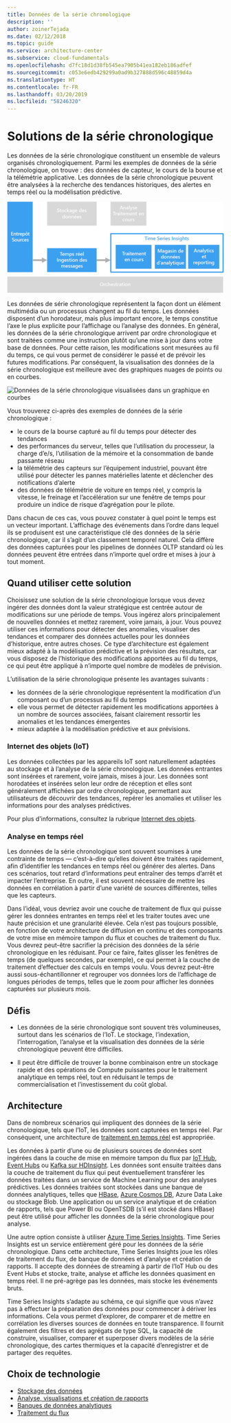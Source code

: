 ```yaml
---
title: Données de la série chronologique
description: ''
author: zoinerTejada
ms.date: 02/12/2018
ms.topic: guide
ms.service: architecture-center
ms.subservice: cloud-fundamentals
ms.openlocfilehash: d7fc18d1d38fb545ea7905b41ea182eb186adfef
ms.sourcegitcommit: c053e6edb429299a0ad9b327888d596c48859d4a
ms.translationtype: HT
ms.contentlocale: fr-FR
ms.lasthandoff: 03/20/2019
ms.locfileid: "58246320"
---
```

# <a name="time-series-solutions"></a>Solutions de la série chronologique

Les données de la série chronologique constituent un ensemble de valeurs organisés chronologiquement. Parmi les exemples de données de la série chronologique, on trouve : des données de capteur, le cours de la bourse et la télémétrie applicative. Les données de la série chronologique peuvent être analysées à la recherche des tendances historiques, des alertes en temps réel ou la modélisation prédictive.

![Time Series Insights](./images/time-series-insights.png)

Les données de série chronologique représentent la façon dont un élément multimédia ou un processus changent au fil du temps. Les données disposent d’un horodateur, mais plus important encore, le temps constitue l’axe le plus explicite pour l’affichage ou l’analyse des données. En général, les données de la série chronologique arrivent par ordre chronologique et sont traitées comme une instruction plutôt qu’une mise à jour dans votre base de données. Pour cette raison, les modifications sont mesurées au fil du temps, ce qui vous permet de considérer le passé et de prévoir les futures modifications. Par conséquent, la visualisation des données de la série chronologique est meilleure avec des graphiques nuages de points ou en courbes.

![Données de la série chronologique visualisées dans un graphique en courbes](./images/time-series-chart.png)

Vous trouverez ci-après des exemples de données de la série chronologique :

- le cours de la bourse capturé au fil du temps pour détecter des tendances
- des performances du serveur, telles que l’utilisation du processeur, la charge d’e/s, l’utilisation de la mémoire et la consommation de bande passante réseau
- la télémétrie des capteurs sur l’équipement industriel, pouvant être utilisé pour détecter les pannes matérielles latente et déclencher des notifications d’alerte
- des données de télémétrie de voiture en temps réel, y compris la vitesse, le freinage et l’accélération sur une fenêtre de temps pour produire un indice de risque d’agrégation pour le pilote.

Dans chacun de ces cas, vous pouvez constater à quel point le temps est un vecteur important. L’affichage des événements dans l’ordre dans lequel ils se produisent est une caractéristique clé des données de la série chronologique, car il s’agit d’un classement temporel naturel. Cela diffère des données capturées pour les pipelines de données OLTP standard où les données peuvent être entrées dans n’importe quel ordre et mises à jour à tout moment.

## <a name="when-to-use-this-solution"></a>Quand utiliser cette solution

Choisissez une solution de la série chronologique lorsque vous devez ingérer des données dont la valeur stratégique est centrée autour de modifications sur une période de temps. Vous ingérez alors principalement de nouvelles données et mettez rarement, voire jamais, à jour. Vous pouvez utiliser ces informations pour détecter des anomalies, visualiser des tendances et comparer des données actuelles pour les données d’historique, entre autres choses. Ce type d’architecture est également mieux adapté à la modélisation prédictive et la prévision des résultats, car vous disposez de l’historique des modifications apportées au fil du temps, ce qui peut être appliqué à n’importe quel nombre de modèles de prévision.

L’utilisation de la série chronologique présente les avantages suivants :

- les données de la série chronologique représentent la modification d’un composant ou d’un processus au fil du temps
- elle vous permet de détecter rapidement les modifications apportées à un nombre de sources associées, faisant clairement ressortir les anomalies et les tendances émergentes
- mieux adaptée à la modélisation prédictive et aux prévisions.

### <a name="internet-of-things-iot"></a>Internet des objets (IoT)

Les données collectées par les appareils IoT sont naturellement adaptées au stockage et à l’analyse de la série chronologique. Les données entrantes sont insérées et rarement, voire jamais, mises à jour. Les données sont horodatées et insérées selon leur ordre de réception et elles sont généralement affichées par ordre chronologique, permettant aux utilisateurs de découvrir des tendances, repérer les anomalies et utiliser les informations pour des analyses prédictives.

Pour plus d’informations, consultez la rubrique [Internet des objets](../big-data/index.md#internet-of-things-iot).

### <a name="real-time-analytics"></a>Analyse en temps réel

Les données de la série chronologique sont souvent soumises à une contrainte de temps &mdash; c’est-à-dire qu’elles doivent être traitées rapidement, afin d’identifier les tendances en temps réel ou générer des alertes. Dans ces scénarios, tout retard d’informations peut entraîner des temps d’arrêt et impacter l’entreprise. En outre, il est souvent nécessaire de mettre les données en corrélation à partir d’une variété de sources différentes, telles que les capteurs.

Dans l’idéal, vous devriez avoir une couche de traitement de flux qui puisse gérer les données entrantes en temps réel et les traiter toutes avec une haute précision et une granularité élevée. Cela n’est pas toujours possible, en fonction de votre architecture de diffusion en continu et des composants de votre mise en mémoire tampon du flux et couches de traitement du flux. Vous devrez peut-être sacrifier la précision des données de la série chronologique en les réduisant. Pour ce faire, faites glisser les fenêtres de temps (de quelques secondes, par exemple), ce qui permet à la couche de traitement d’effectuer des calculs en temps voulu. Vous devrez peut-être aussi sous-échantillonner et regrouper vos données lors de l’affichage de longues périodes de temps, telles que le zoom pour afficher les données capturées sur plusieurs mois.

## <a name="challenges"></a>Défis

- Les données de la série chronologique sont souvent très volumineuses, surtout dans les scénarios de l’IoT. Le stockage, l’indexation, l’interrogation, l’analyse et la visualisation des données de la série chronologique peuvent être difficiles.

- Il peut être difficile de trouver la bonne combinaison entre un stockage rapide et des opérations de Compute puissantes pour le traitement analytique en temps réel, tout en réduisant le temps de commercialisation et l’investissement du coût global.

## <a name="architecture"></a>Architecture

Dans de nombreux scénarios qui impliquent des données de la série chronologique, tels que l’IoT, les données sont capturées en temps réel. Par conséquent, une architecture de [traitement en temps réel](../big-data/real-time-processing.md) est appropriée.

Les données à partir d’une ou de plusieurs sources de données sont ingérées dans la couche de mise en mémoire tampon du flux par [IoT Hub](/azure/iot-hub/), [Event Hubs](/azure/event-hubs/) ou [Kafka sur HDInsight](/azure/hdinsight/kafka/apache-kafka-introduction). Les données sont ensuite traitées dans la couche de traitement du flux qui peut éventuellement transférer les données traitées dans un service de Machine Learning pour des analyses prédictives. Les données traitées sont stockées dans une banque de données analytiques, telles que [HBase](/azure/hdinsight/hbase/apache-hbase-overview), [Azure Cosmos DB](/azure/cosmos-db/), Azure Data Lake ou stockage Blob. Une application ou un service analytique et de création de rapports, tels que Power BI ou OpenTSDB (s’il est stocké dans HBase) peut être utilisé pour afficher les données de la série chronologique pour analyse.

Une autre option consiste à utiliser [Azure Time Series Insights](/azure/time-series-insights/). Time Series Insights est un service entièrement géré pour les données de la série chronologique. Dans cette architecture, Time Series Insights joue les rôles de traitement du flux, de banque de données et d’analyse et création de rapports. Il accepte des données de streaming à partir de l’IoT Hub ou des Event Hubs et stocke, traite, analyse et affiche les données quasiment en temps réel. Il ne pré-agrège pas les données, mais stocke les événements bruts.

Time Series Insights s’adapte au schéma, ce qui signifie que vous n’avez pas à effectuer la préparation des données pour commencer à dériver les informations. Cela vous permet d’explorer, de comparer et de mettre en corrélation les diverses sources de données en toute transparence. Il fournit également des filtres et des agrégats de type SQL, la capacité de construire, visualiser, comparer et superposer divers modèles de la série chronologique, des cartes thermiques et la capacité d’enregistrer et de partager des requêtes.

## <a name="technology-choices"></a>Choix de technologie

- [Stockage des données](../technology-choices/data-storage.md)
- [Analyse, visualisations et création de rapports](../technology-choices/analysis-visualizations-reporting.md)
- [Banques de données analytiques](../technology-choices/analytical-data-stores.md)
- [Traitement du flux](../technology-choices/stream-processing.md)